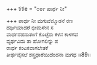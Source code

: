 +++
title = "೦೮೯ ಪಾರ್ಥ ನೀ"

+++
ಪಾರ್ಥ ನೀ ಮಗುವೆಮ್ಮೊಡನೆ ರಣ  
ದರ್ಥಿಯಾದರೆ ಭೀಮಸೇನ ಸ  
ಮರ್ಥನಹನಾತಂಗೆ ಕೊಟ್ಟೆನು ಕಳನ ಕಾಳಗವ  
ವ್ಯರ್ಥವಿದು ತಾ ಹೋಗಲಿನ್ನು ಪ  
ರಾರ್ಥ ಕಂಟಕವಾಗಲೇತಕೆ  
ತೀರ್ಥವೈಸಲೆ ಶಸ್ತ್ರಧಾರೆಯಿದೆಂದನಾ ಮಗಧ     ॥89॥